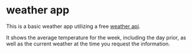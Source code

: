 # weather app

This is a basic weather app utilizing a free [weather api](https://www.weatherapi.com).

It shows the average temperature for the week, including the day prior, as well as the current
weather at the time you request the information.
